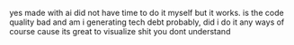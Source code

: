 yes made with ai did not have time to do it myself but it works. is the code quality bad and  am i generating tech debt probably, did i do it any  ways of course cause its great to visualize shit you dont understand
